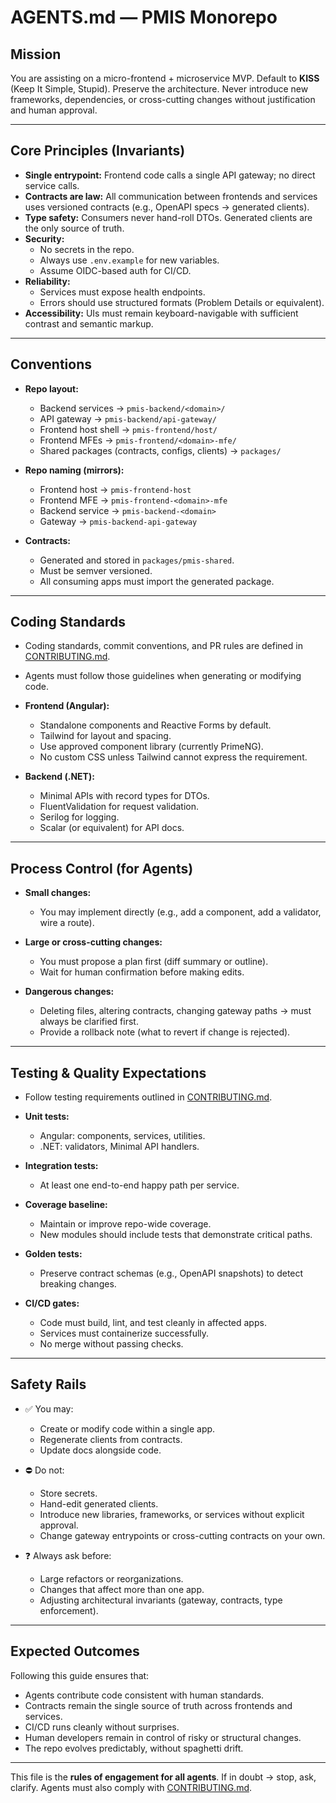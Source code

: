 # AGENTS.md — PMIS Monorepo

## Mission

You are assisting on a micro-frontend + microservice MVP.
Default to **KISS** (Keep It Simple, Stupid).
Preserve the architecture.
Never introduce new frameworks, dependencies, or cross-cutting changes without justification and human approval.

---

## Core Principles (Invariants)

* **Single entrypoint:** Frontend code calls a single API gateway; no direct service calls.
* **Contracts are law:** All communication between frontends and services uses versioned contracts (e.g., OpenAPI specs → generated clients).
* **Type safety:** Consumers never hand-roll DTOs. Generated clients are the only source of truth.
* **Security:**
  * No secrets in the repo.
  * Always use `.env.example` for new variables.
  * Assume OIDC-based auth for CI/CD.
* **Reliability:**
  * Services must expose health endpoints.
  * Errors should use structured formats (Problem Details or equivalent).
* **Accessibility:** UIs must remain keyboard-navigable with sufficient contrast and semantic markup.

---

## Conventions

* **Repo layout:**

  * Backend services → `pmis-backend/<domain>/`
  * API gateway → `pmis-backend/api-gateway/`
  * Frontend host shell → `pmis-frontend/host/`
  * Frontend MFEs → `pmis-frontend/<domain>-mfe/`
  * Shared packages (contracts, configs, clients) → `packages/`

* **Repo naming (mirrors):**

  * Frontend host → `pmis-frontend-host`
  * Frontend MFE → `pmis-frontend-<domain>-mfe`
  * Backend service → `pmis-backend-<domain>`
  * Gateway → `pmis-backend-api-gateway`

* **Contracts:**

  * Generated and stored in `packages/pmis-shared`.
  * Must be semver versioned.
  * All consuming apps must import the generated package.

---

## Coding Standards

* Coding standards, commit conventions, and PR rules are defined in [CONTRIBUTING.md](CONTRIBUTING.md).
* Agents must follow those guidelines when generating or modifying code.
* **Frontend (Angular):**

  * Standalone components and Reactive Forms by default.
  * Tailwind for layout and spacing.
  * Use approved component library (currently PrimeNG).
  * No custom CSS unless Tailwind cannot express the requirement.
* **Backend (.NET):**

  * Minimal APIs with record types for DTOs.
  * FluentValidation for request validation.
  * Serilog for logging.
  * Scalar (or equivalent) for API docs.

---

## Process Control (for Agents)

* **Small changes:**

  * You may implement directly (e.g., add a component, add a validator, wire a route).
* **Large or cross-cutting changes:**

  * You must propose a plan first (diff summary or outline).
  * Wait for human confirmation before making edits.
* **Dangerous changes:**

  * Deleting files, altering contracts, changing gateway paths → must always be clarified first.
  * Provide a rollback note (what to revert if change is rejected).

---

## Testing & Quality Expectations

* Follow testing requirements outlined in [CONTRIBUTING.md](CONTRIBUTING.md).
* **Unit tests:**

  * Angular: components, services, utilities.
  * .NET: validators, Minimal API handlers.
* **Integration tests:**

  * At least one end-to-end happy path per service.
* **Coverage baseline:**

  * Maintain or improve repo-wide coverage.
  * New modules should include tests that demonstrate critical paths.
* **Golden tests:**

  * Preserve contract schemas (e.g., OpenAPI snapshots) to detect breaking changes.
* **CI/CD gates:**

  * Code must build, lint, and test cleanly in affected apps.
  * Services must containerize successfully.
  * No merge without passing checks.

---

## Safety Rails

* ✅ You may:

  * Create or modify code within a single app.
  * Regenerate clients from contracts.
  * Update docs alongside code.
* ⛔ Do not:

  * Store secrets.
  * Hand-edit generated clients.
  * Introduce new libraries, frameworks, or services without explicit approval.
  * Change gateway entrypoints or cross-cutting contracts on your own.
* ❓ Always ask before:

  * Large refactors or reorganizations.
  * Changes that affect more than one app.
  * Adjusting architectural invariants (gateway, contracts, type enforcement).

---

## Expected Outcomes

Following this guide ensures that:

* Agents contribute code consistent with human standards.
* Contracts remain the single source of truth across frontends and services.
* CI/CD runs cleanly without surprises.
* Human developers remain in control of risky or structural changes.
* The repo evolves predictably, without spaghetti drift.

---

This file is the **rules of engagement for all agents**.
If in doubt → stop, ask, clarify.
Agents must also comply with [CONTRIBUTING.md](CONTRIBUTING.md).
